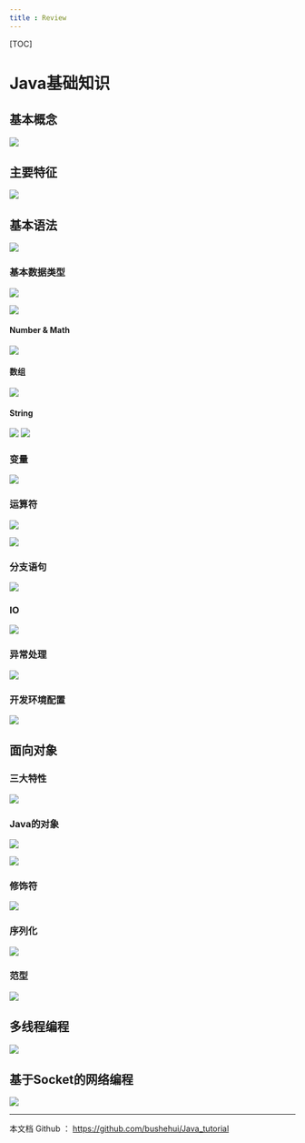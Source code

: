 ```yaml
---
title : Review
---
```


[TOC]

# Java基础知识

## 基本概念

![](fig/Java-Mindmap/4120002-7e4a2b32bca3882e.png)

## 主要特征

![](fig/Java-Mindmap/4120002-a18a40fd0180afaa.png)

## 基本语法
![](fig/Java-Mindmap/4120002-bdb51e206ee9ca0d.png)

### 基本数据类型

![](fig/Java-Mindmap/4120002-5989238d90b80c55.png)

![](fig/Java-Mindmap/4120002-5aed0e7d50180e47.png)

#### Number & Math
![](fig/Java-Mindmap/4120002-a0d0a03f1a1e1680.png)

#### 数组
![](fig/Java-Mindmap/4120002-74dc7e59ddffda64.png)

#### String
![](fig/Java-Mindmap/4120002-9ac51deef1e7516d.png)
![](fig/Java-Mindmap/4120002-d753ccedc0c8af92.png)



### 变量
![](fig/Java-Mindmap/4120002-764c12e8c74ab0dd.png)

### 运算符

![](fig/Java-Mindmap/4120002-d0d8cda0cc9ca07c.png)

![](fig/Java-Mindmap/4120002-be47d789929ec252.png)

### 分支语句
![](fig/Java-Mindmap/4120002-e8a41a869911f730.png)


### IO
![](fig/Java-Mindmap/4120002-4e4e2e7eaf3edea9.png)

### 异常处理
![](fig/Java-Mindmap/4120002-b03fb6e32e6d7ebb.png)


### 开发环境配置

![](fig/Java-Mindmap/4120002-e63eb183f6f860cf.png)



## 面向对象

### 三大特性
![](fig/Java-Mindmap/4120002-4f8abdf9fa7ef630.png)

### Java的对象
![](fig/Java-Mindmap/4120002-f506cbdca8593918.png)

![](fig/Java-Mindmap/4120002-8ed65d3657480ed0.png)

### 修饰符
![](fig/Java-Mindmap/4120002-d105e32dea0dc8f9.png)

### 序列化
![](fig/Java-Mindmap/4120002-f6fefc4f54458850.png)


### 范型
![](fig/Java-Mindmap/4120002-f8b7cdd3e8abf3e8.png)



## 多线程编程

![](fig/Java-Mindmap/4120002-d800586dfc967291.png)

## 基于Socket的网络编程

![](fig/Java-Mindmap/4120002-ee23f25321b04d79.png)


---

本文档 Github ：
https://github.com/bushehui/Java_tutorial


<script type="text/javascript" async
  src="https://cdn.mathjax.org/mathjax/latest/MathJax.js?config=TeX-MML-AM_CHTML">
</script>

<script type="text/x-mathjax-config">
  MathJax.Hub.Config({tex2jax: {inlineMath: [['$','$'], ['\\(','\\)']]}});
</script>


